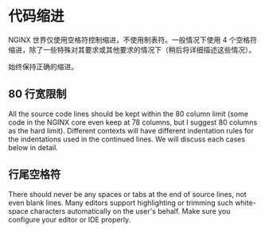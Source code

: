 # 代码缩进

NGINX 世界仅使用空格符控制缩进，不使用制表符。一般情况下使用 4 个空格符缩进，除了一些特殊对其要求或其他要求的情况下（稍后将详细描述这些情况）。

始终保持正确的缩进。

## 80 行宽限制

All the source code lines should be kept within the 80 column limit (some code in the NGINX core even keep at 78 columns, but I suggest 80 columns as the hard limit). Different contexts will have different indentation rules for the indentations used in the continued lines. We will discuss each cases below in detail.

## 行尾空格符

There should never be any spaces or tabs at the end of source lines, not even blank lines. Many editors support highlighting or trimming such white-space characters automatically on the user's behalf. Make sure you configure your editor or IDE properly.